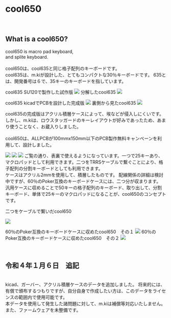 # cool650

<br>

## What is a cool650?

cool650 is macro pad keyboard,
<br>
and splite keyboard.
<br>
<br>
cool650は、cool635と同じ格子配列のキーボードです。
<br>
cool635は、m.kiが設計した、とてもコンパクトな30％キーボードです。
635とは、開発番号は６で、35キーのキーボードを指しています。
<br>


cool635 SU120で製作した試作版
![](img/img0001.jpg)
分解したcool635
![](img/img0002.jpg)

cool635 kicadでPCBを設計した完成版
![](img/img0003.jpg)
裏側から見たcool635
![](img/img0004.jpg)


cool635の完成版はアクリル積層ケースによって、埃などが侵入しにくいです。
<br>
しかし、m.kiは、ロウスタッガードのキーレイアウトが好みであったため、あまり使うことなく、お蔵入りしました。
<br>
<br>
cool650は、ALLPCBが100mmx150mm以下のPCB製作無料キャンペーンを利用して、設計しました。

![](img/img0005.jpg)
![](img/img0006.jpg)
![](img/img0007.jpg)
ご覧の通り、表裏で使えるようになっています。一つで25キーあり、マクロパッドとして利用できます。二つをTRRSケーブルで繋ぐことにより、格子配列の分割キーボードとしても利用できます。
<br>
ケースはアクリル2mmを使用して、積層したものです。
配線関係の詳細は検討中ですが、60％のPoker互換のキーボードケースには、二つ分が収まります。
汎用ケースに収めることで50キーの格子配列のキーボード、取り出して、分割キーボード、単体で25キーのマクロパッドになることが、cool650のコンセプトです。

二つをケーブルで繋いだcool650

![](img/img0008.jpg)

60％のPoker互換のキーボードケースに収めたcool650　その１
![](img/img0009.jpg)
60％のPoker互換のキーボードケースに収めたcool650　その２
![](img/img0010.jpg)


<br>

## 令和４年１月６日　追記
<br>
kicad、ガーバー、アクリル積層ケースのデータを追加しました。
将来的には、有償で頒布するつもりですが、自分自身で作成したい方は、このデータをライセンスの範囲内で使用可能です。
<br>
本データを使用して発生した諸問題に対して、m.kiは補償等対応いたしません。
<br>
また、ファームウェアを未整備です。
<br>